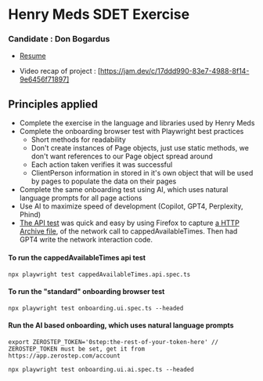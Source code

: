 
# Henry Meds SDET Exercise


### Candidate : Don Bogardus
- [Resume](Resume_Don_Bogardus.pdf)

- Video recap of project : [https://jam.dev/c/17ddd990-83e7-4988-8f14-9e6456f71897]


## Principles applied
- Complete the exercise in the language and libraries used by Henry Meds
- Complete the onboarding browser test with Playwright best practices
    - Short methods for readability 
    - Don't create instances of Page objects, just use static methods, we don't want references to our Page object spread around
    - Each action taken verifies it was successful
    - ClientPerson information in stored in it's own object that will be used by pages to populate the data on their pages
- Complete the same onboarding test using AI, which uses natural language prompts for all page actions 
- Use AI to maximize speed of development (Copilot, GPT4, Perplexity, Phind)
- [The API test](tests/cappedAvailableTimes.api.spec.ts) was quick and easy by using Firefox to capture [a HTTP Archive file](onboard.henrymeds.com_v1call.har), of the network call to cappedAvailableTimes. Then had GPT4 write the network interaction code. 

#### **To run the cappedAvailableTimes api test**

    npx playwright test cappedAvailableTimes.api.spec.ts

#### **To run the "standard" onboarding browser test** 

    npx playwright test onboarding.ui.spec.ts --headed

#### **Run the AI based onboarding, which uses natural language prompts**

    export ZEROSTEP_TOKEN='0step:the-rest-of-your-token-here' // ZEROSTEP_TOKEN must be set, get it from https://app.zerostep.com/account

    npx playwright test onboarding.ui.ai.spec.ts --headed


